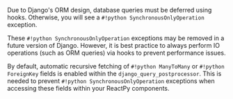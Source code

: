 <!--orm-excp-start-->

Due to Django's ORM design, database queries must be deferred using hooks. Otherwise, you will see a `#!python SynchronousOnlyOperation` exception.

These `#!python SynchronousOnlyOperation` exceptions may be removed in a future version of Django. However, it is best practice to always perform IO operations (such as ORM queries) via hooks to prevent performance issues.

<!--orm-excp-end-->

<!--orm-fetch-start-->

By default, automatic recursive fetching of `#!python ManyToMany` or `#!python ForeignKey` fields is enabled within the `django_query_postprocessor`. This is needed to prevent `#!python SynchronousOnlyOperation` exceptions when accessing these fields within your ReactPy components.

<!--orm-fetch-end-->
